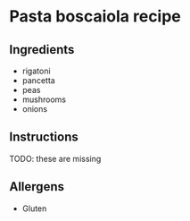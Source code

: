 # Pasta boscaiola recipe


## Ingredients

- rigatoni
- pancetta
- peas
- mushrooms
- onions


## Instructions

TODO: these are missing

## Allergens 
- Gluten
